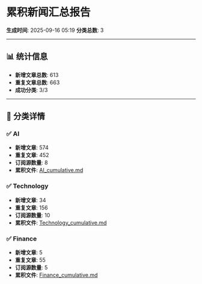 # 累积新闻汇总报告

**生成时间**: 2025-09-16 05:19
**分类总数**: 3

---

## 📊 统计信息

- **新增文章总数**: 613
- **重复文章总数**: 663
- **成功分类**: 3/3

---

## 📂 分类详情

### ✅ AI
- **新增文章**: 574
- **重复文章**: 452
- **订阅源数量**: 8
- **累积文件**: [AI_cumulative.md](./AI_cumulative.md)

### ✅ Technology
- **新增文章**: 34
- **重复文章**: 156
- **订阅源数量**: 10
- **累积文件**: [Technology_cumulative.md](./Technology_cumulative.md)

### ✅ Finance
- **新增文章**: 5
- **重复文章**: 55
- **订阅源数量**: 5
- **累积文件**: [Finance_cumulative.md](./Finance_cumulative.md)
